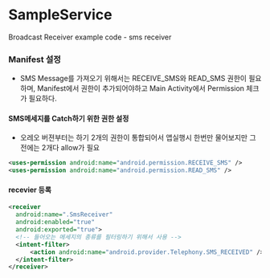 # SampleService
Broadcast Receiver example code - sms receiver

### Manifest 설정
* SMS Message를 가져오기 위해서는 RECEIVE_SMS와 READ_SMS 권한이 필요하며, Manifest에서 권한이 추가되어야하고 Main Activity에서 Permission 체크가 필요하다.

#### SMS메세지를 Catch하기 위한 권한 설정
* 오레오 버젼부터는 하기 2개의 권한이 통합되어서 앱실행시 한번만 물어보지만 그 전에는 2개다 allow가 필요
````xml
<uses-permission android:name="android.permission.RECEIVE_SMS" />
<uses-permission android:name="android.permission.READ_SMS" />
````

#### recevier 등록
````xml
<receiver
  android:name=".SmsReceiver"
  android:enabled="true"
  android:exported="true">
  <!-- 들어오는 메세지의 종류를 필터링하기 위해서 사용 -->
  <intent-filter>
      <action android:name="android.provider.Telephony.SMS_RECEIVED" />
  </intent-filter>
</receiver>
````
